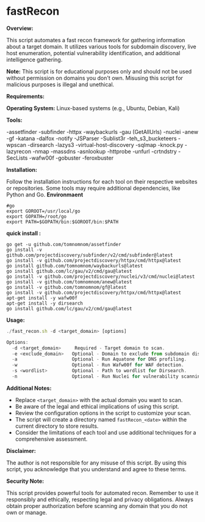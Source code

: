 # fastRecon

**Overview:**

This script automates a fast recon framework for gathering information about a target domain. It utilizes various tools for subdomain discovery, live host enumeration, potential vulnerability identification, and additional intelligence gathering.

**Note:** This script is for educational purposes only and should not be used without permission on domains you don't own. Misusing this script for malicious purposes is illegal and unethical.

**Requirements:**

**Operating System:** Linux-based systems (e.g., Ubuntu, Debian, Kali)

**Tools:**

-assetfinder
-subfinder
-httpx
-waybackurls
-gau (GetAllUrls)
-nuclei
-anew
-gf
-katana
-dalfox
-notify
-JSParser
-Sublist3r
-teh_s3_bucketeers
-wpscan
-dirsearch
-lazys3
-virtual-host-discovery
-sqlmap
-knock.py
-lazyrecon
-nmap
-massdns
-asnlookup
-httprobe
-unfurl
-crtndstry
-SecLists
-wafw00f
-gobuster
-feroxbuster

**Installation:**

Follow the installation instructions for each tool on their respective websites or repositories. Some tools may require additional dependencies, like Python and Go.
**Environmaent**
```
#go
export GOROOT=/usr/local/go
export GOPATH=/root/go
export PATH=$GOPATH/bin:$GOROOT/bin:$PATH
```
**quick install :**

```
go get -u github.com/tomnomnom/assetfinder
go install -v github.com/projectdiscovery/subfinder/v2/cmd/subfinder@latest
go install -v github.com/projectdiscovery/httpx/cmd/httpx@latest
go install github.com/tomnomnom/waybackurls@latest
go install github.com/lc/gau/v2/cmd/gau@latest
go install -v github.com/projectdiscovery/nuclei/v3/cmd/nuclei@latest
go install -v github.com/tomnomnom/anew@latest
go install -v github.com/tomnomnom/gf@latest
go install -v github.com/projectdiscovery/httpx/cmd/httpx@latest
apt-get install -y wafw00f
apt-get install -y dirsearch
go install github.com/lc/gau/v2/cmd/gau@latest
```

**Usage:**

```jsx
./fast_recon.sh -d <target_domain> [options]

Options:
  -d <target_domain>     Required - Target domain to scan.
  -e <exclude_domain>   Optional - Domain to exclude from subdomain discovery.
  -a                    Optional - Run Aquatone for DNS profiling.
  -w                    Optional - Run Wafw00f for WAF detection.
  -s <wordlist>         Optional - Path to wordlist for Dirsearch.
  -n                    Optional - Run Nuclei for vulnerability scanning.
```

**Additional Notes:**

- Replace `<target_domain>` with the actual domain you want to scan.
- Be aware of the legal and ethical implications of using this script.
- Review the configuration options in the script to customize your scan.
- The script will create a directory named `fastRecon_<date>` within the current directory to store results.
- Consider the limitations of each tool and use additional techniques for a comprehensive assessment.

**Disclaimer:**

The author is not responsible for any misuse of this script. By using this script, you acknowledge that you understand and agree to these terms.

**Security Note:**

This script provides powerful tools for automated recon. Remember to use it responsibly and ethically, respecting legal and privacy obligations. Always obtain proper authorization before scanning any domain that you do not own or manage.
